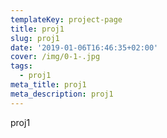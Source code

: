 ```yaml
---
templateKey: project-page
title: proj1
slug: proj1
date: '2019-01-06T16:46:35+02:00'
cover: /img/0-1-.jpg
tags:
  - proj1
meta_title: proj1
meta_description: proj1
---
```

proj1
